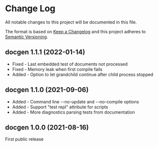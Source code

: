 ﻿<!--
Copyright Glen Knowles 2021 - 2022.
Distributed under the Boost Software License, Version 1.0.
-->

# Change Log

All notable changes to this project will be documented in this file.

The format is based on [Keep a Changelog](http://keepachangelog.com)
and this project adheres to [Semantic Versioning](http://semver.org).

## docgen 1.1.1 (2022-01-14)
- Fixed - Last embedded test of documents not processed
- Fixed - Memory leak when first compile fails
- Added - Option to let grandchild continue after child process stopped

## docgen 1.1.0 (2021-09-06)
- Added - Command line --no-update and --no-compile options
- Added - Support "test repl" attribute for scripts
- Added - More diagnostics parsing tests from documentation

## docgen 1.0.0 (2021-08-16)
First public release
